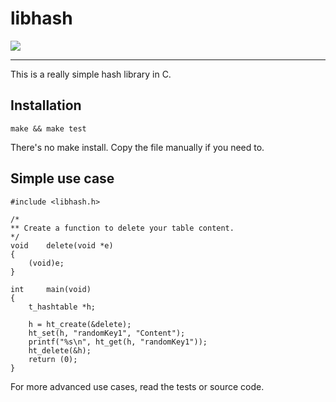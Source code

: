 # libhash

![](https://travis-ci.org/jlagneau/libhash.svg)

---

This is a really simple hash library in C.

## Installation

    make && make test

There's no make install. Copy the file manually if you need to.

## Simple use case

    #include <libhash.h>

    /*
    ** Create a function to delete your table content.
    */
    void    delete(void *e)
    {
        (void)e;
    }

    int     main(void)
    {
        t_hashtable *h;

        h = ht_create(&delete);
        ht_set(h, "randomKey1", "Content");
        printf("%s\n", ht_get(h, "randomKey1"));
        ht_delete(&h);
        return (0);
    }

For more advanced use cases, read the tests or source code.
